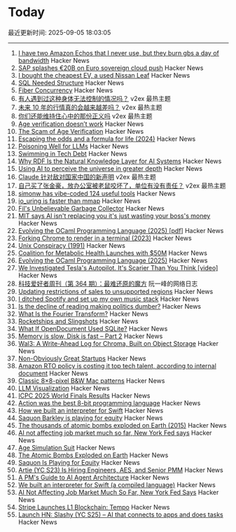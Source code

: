 # Today

最近更新时间: 2025-09-05 18:03:05

--- 
1. [I have two Amazon Echos that I never use, but they burn gbs a day of bandwidth](https://twitter.com/davepl1968/status/1963803025572770212) Hacker News
2. [SAP splashes €20B on Euro sovereign cloud push](https://www.theregister.com/2025/09/04/sap_sovereign_cloud/) Hacker News
3. [I bought the cheapest EV, a used Nissan Leaf](https://www.jeffgeerling.com/blog/2025/i-bought-cheapest-ev-used-nissan-leaf) Hacker News
4. [SQL Needed Structure](https://www.scattered-thoughts.net/writing/sql-needed-structure/) Hacker News
5. [Fiber Concurrency](https://honeyryderchuck.gitlab.io/httpx/wiki/Fiber-Concurrency) Hacker News
6. [有人遇到过这种身体无法控制的情况吗？](https://www.v2ex.com/t/1157267) v2ex 最热主题
7. [未来 10 年的行情真的会越来越差吗？](https://www.v2ex.com/t/1157259) v2ex 最热主题
8. [你们还能维持住心中的那份正义吗](https://www.v2ex.com/t/1157250) v2ex 最热主题
9. [Age verification doesn’t work](https://pornbiz.com/post/17/the_scam_of_age_verification) Hacker News
10. [The Scam of Age Verification](https://pornbiz.com/post/17/the_scam_of_age_verification) Hacker News
11. [Escaping the odds and a formula for life (2024)](https://farhadg.com/blog/escaping-odds/) Hacker News
12. [Poisoning Well for LLMs](https://heydonworks.com/article/poisoning-well/) Hacker News
13. [Swimming in Tech Debt](https://helpthisbook.com/lou-franco/swimming-in-tech-debt) Hacker News
14. [Why RDF Is the Natural Knowledge Layer for AI Systems](https://bryon.io/why-rdf-is-the-natural-knowledge-layer-for-ai-systems-a5fd0b43d4c5) Hacker News
15. [Using AI to perceive the universe in greater depth](https://deepmind.google/discover/blog/using-ai-to-perceive-the-universe-in-greater-depth/) Hacker News
16. [Claude 针对敌对国家中国的新声明](https://www.v2ex.com/t/1157268) v2ex 最热主题
17. [自己买了张金豪，放办公室被老鼠咬坏了，单位有没有责任？](https://www.v2ex.com/t/1157209) v2ex 最热主题
18. [simonw has vibe-coded 124 useful tools](https://simonwillison.net/2025/Sep/4/highlighted-tools/) Hacker News
19. [io_uring is faster than mmap](https://www.bitflux.ai/blog/memory-is-slow-part2/) Hacker News
20. [Fil's Unbelievable Garbage Collector](https://fil-c.org/fugc) Hacker News
21. [MIT says AI isn't replacing you it's just wasting your boss's money](https://www.interviewquery.com/p/mit-ai-isnt-replacing-workers-just-wasting-money) Hacker News
22. [Evolving the OCaml Programming Language (2025) [pdf]](https://kcsrk.info/slides/Evolution_Ashoka_2025.pdf) Hacker News
23. [Forking Chrome to render in a terminal (2023)](https://fathy.fr/carbonyl) Hacker News
24. [Unix Conspiracy (1991)](http://www.catb.org/~esr/jargon/html/U/Unix-conspiracy.html) Hacker News
25. [Coalition for Metabolic Health Launches with $50M](https://coalitionformetabolichealth.org/news/coalition-for-metabolic-health-launches-as-part-of-50-million-investment-to-tackle-americas-health-crisis/) Hacker News
26. [Evolving the OCaml Programming Language (2025)](https://kcsrk.info/talks#Evolution_Ashoka_2025) Hacker News
27. [We Investigated Tesla's Autopilot. It's Scarier Than You Think [video]](https://www.youtube.com/watch?v=6ltU9q1pKKM) Hacker News
28. [科技爱好者周刊（第 364 期）：最难还原的魔方](http://www.ruanyifeng.com/blog/2025/09/weekly-issue-364.html) 阮一峰的网络日志
29. [Updating restrictions of sales to unsupported regions](https://www.anthropic.com/news/updating-restrictions-of-sales-to-unsupported-regions) Hacker News
30. [I ditched Spotify and set up my own music stack](https://leshicodes.github.io/blog/spotify-migration/) Hacker News
31. [Is the decline of reading making politics dumber?](https://www.economist.com/culture/2025/09/04/is-the-decline-of-reading-making-politics-dumber) Hacker News
32. [What Is the Fourier Transform?](https://www.quantamagazine.org/what-is-the-fourier-transform-20250903/) Hacker News
33. [Rocketships and Slingshots](https://postround.substack.com/p/rocketships-and-slingshots) Hacker News
34. [What If OpenDocument Used SQLite?](https://www.sqlite.org/affcase1.html) Hacker News
35. [Memory is slow, Disk is fast – Part 2](https://www.bitflux.ai/blog/memory-is-slow-part2/) Hacker News
36. [Wal3: A Write-Ahead Log for Chroma, Built on Object Storage](https://trychroma.com/engineering/wal3) Hacker News
37. [Non-Obviously Great Startups](https://postround.substack.com/p/rocketships-and-slingshots) Hacker News
38. [Amazon RTO policy is costing it top tech talent, according to internal document](https://www.businessinsider.com/amazon-rto-policy-costing-it-top-tech-talent-ai-recruiters-2025-9) Hacker News
39. [Classic 8×8-pixel B&W Mac patterns](https://www.pauladamsmith.com/blog/2025/09/classic-mac-patterns.html) Hacker News
40. [LLM Visualization](https://bbycroft.net/llm) Hacker News
41. [ICPC 2025 World Finals Results](https://worldfinals.icpc.global/scoreboard/2025/index.html) Hacker News
42. [Action was the best 8-bit programming language](https://www.goto10retro.com/p/action-was-the-best-8-bit-programming) Hacker News
43. [How we built an interpreter for Swift](https://www.bitrig.app/blog/swift-interpreter) Hacker News
44. [Saquon Barkley is playing for equity](https://www.readtheprofile.com/p/saquon-barkley-investment-portfolio) Hacker News
45. [The thousands of atomic bombs exploded on Earth (2015)](https://kottke.org/25/09/the-thousands-of-atomic-bombs-exploded-on-earth) Hacker News
46. [AI not affecting job market much so far, New York Fed says](https://money.usnews.com/investing/news/articles/2025-09-04/ai-not-affecting-job-market-much-so-far-new-york-fed-says) Hacker News
47. [Age Simulation Suit](https://www.age-simulation-suit.com/) Hacker News
48. [The Atomic Bombs Exploded on Earth](https://kottke.org/25/09/the-thousands-of-atomic-bombs-exploded-on-earth) Hacker News
49. [Saquon Is Playing for Equity](https://www.readtheprofile.com/p/saquon-barkley-investment-portfolio) Hacker News
50. [Artie (YC S23) Is Hiring Engineers, AES, and Senior PMM](https://www.ycombinator.com/companies/artie/jobs) Hacker News
51. [A PM's Guide to AI Agent Architecture](https://www.productcurious.com/p/a-pms-guide-to-ai-agent-architecture) Hacker News
52. [We built an interpreter for Swift (a compiled language)](https://www.bitrig.app/blog/swift-interpreter) Hacker News
53. [AI Not Affecting Job Market Much So Far, New York Fed Says](https://money.usnews.com/investing/news/articles/2025-09-04/ai-not-affecting-job-market-much-so-far-new-york-fed-says) Hacker News
54. [Stripe Launches L1 Blockchain: Tempo](https://tempo.xyz) Hacker News
55. [Launch HN: Slashy (YC S25) – AI that connects to apps and does tasks](https://news.ycombinator.com/item?id=45129031) Hacker News

